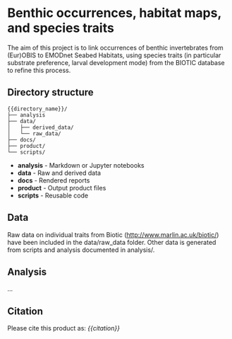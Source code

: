 # Benthic occurrences, habitat maps, and species traits

The aim of this project is to link occurrences of benthic invertebrates from (Eur)OBIS to EMODnet Seabed Habitats, using species traits (in particular substrate preference, larval development mode) from the BIOTIC database to refine this process.

## Directory structure

```
{{directory_name}}/
├── analysis
├── data/
│   ├── derived_data/
│   └── raw_data/
├── docs/
├── product/
└── scripts/
```

* **analysis** - Markdown or Jupyter notebooks
* **data** - Raw and derived data
* **docs** - Rendered reports
* **product** - Output product files
* **scripts** - Reusable code

## Data

Raw data on individual traits from Biotic (http://www.marlin.ac.uk/biotic/) have been included in the data/raw_data folder. Other data is generated from scripts and analysis documented in analysis/.

## Analysis

...

## Citation

Please cite this product as:
*{{citation}}*
